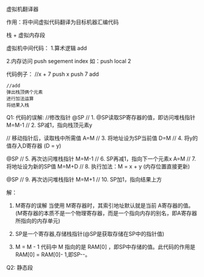虚拟机翻译器

作用：将中间虚拟代码翻译为目标机器汇编代码

栈 + 虚拟内存段

虚拟机中间代码：
   1.算术逻辑 add

   2.内存访问 push segement index 
    如：push local 2

   代码例子：
    //x + 7
    push x
    push 7
    add

    //add
    弹出栈顶俩个元素
    进行加法运算
    将结果入栈


Q1:
代码的误解:
//修改指针
@SP       // 1. @SP读取SP寄存器的值，即访问堆栈指针
M=M-1     // 2. SP减1，指向栈顶元素y

// 移动指针后，读取栈中所需值
A=M       // 3. 将地址设为SP当前值
D=M       // 4. 将y的值存入D寄存器 (D = y)

@SP       // 5. 再次访问堆栈指针
M=M-1     // 6. SP再减1，指向下一个元素x
A=M       // 7. 将地址设为新的SP值
M=M+D     // 8. 执行加法：M = x + y (内存位置直接更新)

@SP       // 9. 再次访问堆栈指针
M=M+1     // 10. SP加1，指向结果上方   

解：
1. M寄存的误解
当使用 M寄存器时，其索引地址默认就是当前 A寄存器的值​​。(M寄存器的本质不是一个物理寄存器，而是一个指向内存的别名，即A寄存器所指向的内存单元) 
    
2. SP是一个寄存器,存储栈指针(@SP是获取存储在SP中的指针值)

3. M = M - 1
代码中 M 指向的是 RAM[0] ，即SP中存储的值。此代码的作用是 RAM[0] = RAM[0]- 1,即SP--。

 Q2: 静态段

